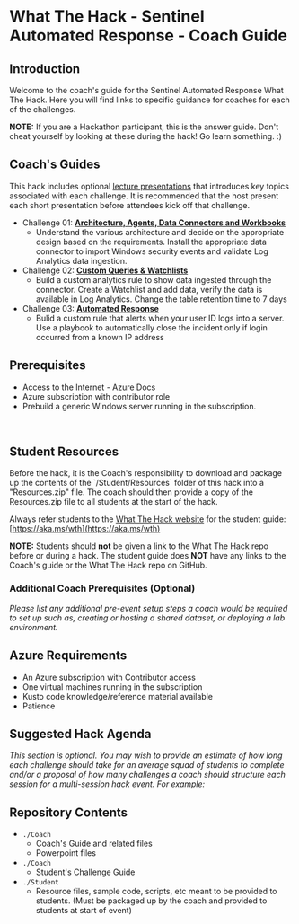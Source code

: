 
<!-- REPLACE_ME (this section will be removed by the automation script) -->
# What The Hack - Sentinel Automated Response - Coach Guide
<!-- REPLACE_ME (this section will be removed by the automation script) -->

## Introduction

<!-- REPLACE_ME (this section will be removed by the automation script) -->
Welcome to the coach's guide for the Sentinel Automated Response What The Hack. Here you will find links to specific guidance for coaches for each of the challenges.
<!-- REPLACE_ME (this section will be removed by the automation script) -->

**NOTE:** If you are a Hackathon participant, this is the answer guide. Don't cheat yourself by looking at these during the hack! Go learn something. :)

## Coach's Guides

This hack includes optional [lecture presentations](../Coach/Resources) that introduces key topics associated with each challenge. It is recommended that the host present each short presentation before attendees kick off that challenge.</br>

<!-- REPLACE_ME (this section will be removed by the automation script) -->
- Challenge 01: **[Architecture, Agents, Data Connectors and Workbooks](Solution-01.md)**
   - Understand the various architecture and decide on the appropriate design based on the requirements. Install the appropriate data connector to import Windows security events and validate Log Analytics data ingestion.
- Challenge 02: **[Custom Queries & Watchlists](Solution-02.md)**
   -  Build a custom analytics rule to show data ingested through the connector. Create a Watchlist and add data, verify the data is available in Log Analytics.  Change the table retention time to 7 days
- Challenge 03: **[Automated Response](Solution-03.md)**
   -  Bulid a custom rule that alerts when your user ID logs into a server. Use a playbook to automatically close the incident only if login occurred from a known IP address
<!-- REPLACE_ME (this section will be removed by the automation script) -->


## Prerequisites

- Access to the Internet - Azure Docs
- Azure subscription with contributor role
- Prebuild a generic Windows server running in the subscription.

</br>

## Student Resources

Before the hack, it is the Coach's responsibility to download and package up the contents of the \`/Student/Resources\` folder of this hack into a "Resources.zip" file. The coach should then provide a copy of the Resources.zip file to all students at the start of the hack.

Always refer students to the [What The Hack website](https://aka.ms/wth) for the student guide: [https://aka.ms/wth](https://aka.ms/wth)

**NOTE:** Students should **not** be given a link to the What The Hack repo before or during a hack. The student guide does **NOT** have any links to the Coach's guide or the What The Hack repo on GitHub.  

### Additional Coach Prerequisites (Optional)

*Please list any additional pre-event setup steps a coach would be required to set up such as, creating or hosting a shared dataset, or deploying a lab environment.*

## Azure Requirements

- An Azure subscription with Contributor access
- One virtual machines running in the subscription
- Kusto code knowledge/reference material available
- Patience

## Suggested Hack Agenda
*This section is optional. You may wish to provide an estimate of how long each challenge should take for an average squad of students to complete and/or a proposal of how many challenges a coach should structure each session for a multi-session hack event.  For example:*


## Repository Contents


- `./Coach`
  - Coach's Guide and related files
  - Powerpoint files
- `./Coach`
  - Student's Challenge Guide
- `./Student`
  - Resource files, sample code, scripts, etc meant to be provided to students. (Must be packaged up by the coach and provided to students at start of event)

